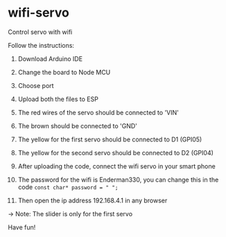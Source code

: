 # wifi-servo
Control servo with wifi

Follow the instructions:

1. Download Arduino IDE

2. Change the board to Node MCU

3. Choose port

4. Upload both the files to ESP

5. The red wires of the servo should be connected to 'VIN'

6. The brown should be connected to 'GND'

7. The yellow for the first servo should be connected to D1 (GPI05)

8. The yellow for the second servo should be connected to D2 (GPI04)

9. After uploading the code, connect the wifi servo in your smart phone

10. The password for the wifi is Enderman330, you can change this in the code `const char* password = " ";`

11. Then open the ip address 192.168.4.1 in any browser

-> Note: The slider is only for the first servo


Have fun!
